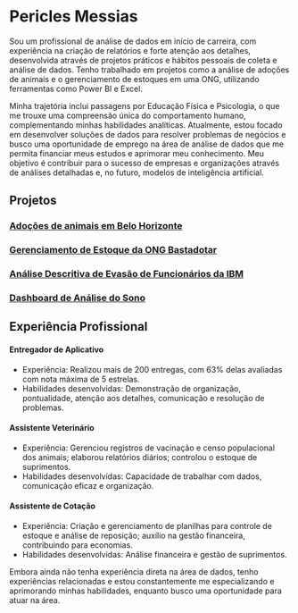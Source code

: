 # Pericles Messias

Sou um profissional de análise de dados em início de carreira, com experiência na criação de relatórios e forte atenção aos detalhes, desenvolvida através de projetos práticos e hábitos pessoais de coleta e análise de dados. Tenho trabalhado em projetos como a análise de adoções de animais e o gerenciamento de estoques em uma ONG, utilizando ferramentas como Power BI e Excel.

Minha trajetória inclui passagens por Educação Física e Psicologia, o que me trouxe uma compreensão única do comportamento humano, complementando minhas habilidades analíticas. Atualmente, estou focado em desenvolver soluções de dados para resolver problemas de negócios e busco uma oportunidade de emprego na área de análise de dados que me permita financiar meus estudos e aprimorar meu conhecimento. Meu objetivo é contribuir para o sucesso de empresas e organizações através de análises detalhadas e, no futuro, modelos de inteligência artificial.

## Projetos

### [Adoções de animais em Belo Horizonte](https://github.com/periclesrmessias/bastadotar/tree/main/animal-adoptions-in-belo-horizonte)

### [Gerenciamento de Estoque da ONG Bastadotar](https://github.com/periclesrmessias/bastadotar/tree/main/ngo-stock-management)

### [Análise Descritiva de Evasão de Funcionários da IBM](https://github.com/periclesrmessias/ibm-employee-attrition)

### [Dashboard de Análise do Sono](https://github.com/periclesrmessias/sleep-quality-statistics)

## Experiência Profissional

#### Entregador de Aplicativo
- Experiência: Realizou mais de 200 entregas, com 63% delas avaliadas com nota máxima de 5 estrelas.
- Habilidades desenvolvidas: Demonstração de organização, pontualidade, atenção aos detalhes, comunicação e resolução de problemas.
  
#### Assistente Veterinário
- Experiência: Gerenciou registros de vacinação e censo populacional dos animais; elaborou relatórios diários; controlou o estoque de suprimentos.
- Habilidades desenvolvidas: Capacidade de trabalhar com dados, comunicação eficaz e organização.
  
#### Assistente de Cotação
- Experiência: Criação e gerenciamento de planilhas para controle de estoque e análise de reposição; auxílio na gestão financeira, contribuindo para economias.
- Habilidades desenvolvidas: Análise financeira e gestão de suprimentos.

Embora ainda não tenha experiência direta na área de dados, tenho experiências relacionadas e estou constantemente me especializando e aprimorando minhas habilidades, enquanto busco uma oportunidade para atuar na área.
